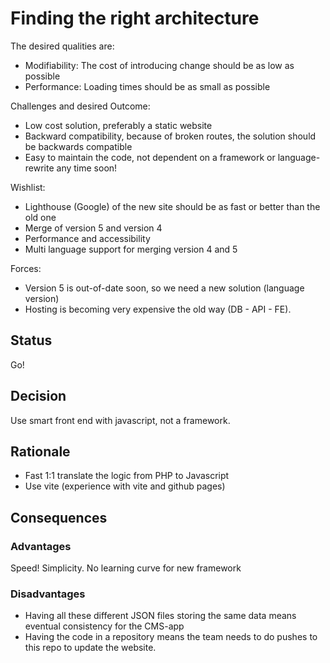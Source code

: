 # Finding the right architecture 

The desired qualities are:
- Modifiability: The cost of introducing change should be as low as possible
- Performance: Loading times should be as small as possible

Challenges and desired Outcome:
- Low cost solution, preferably a static website
- Backward compatibility, because of broken routes, the solution should be backwards compatible
- Easy to maintain the code, not dependent on a framework or language-rewrite any time soon!

Wishlist:
- Lighthouse (Google) of the new site should be as fast or better than the old one
- Merge of version 5 and version 4
- Performance and accessibility
- Multi language support for merging version 4 and 5

Forces:
- Version 5 is out-of-date soon, so we need a new solution (language version)
- Hosting is becoming very expensive the old way (DB - API - FE).

## Status

Go!

## Decision 

Use smart front end with javascript, not a framework.


## Rationale 

- Fast 1:1 translate the logic from PHP to Javascript
- Use vite (experience with vite and github pages)


## Consequences

### Advantages

Speed!
Simplicity.
No learning curve for new framework


### Disadvantages

- Having all these different JSON files storing the same data means eventual consistency for the CMS-app
- Having the code in a repository means the team needs to do pushes to this repo to update the website.